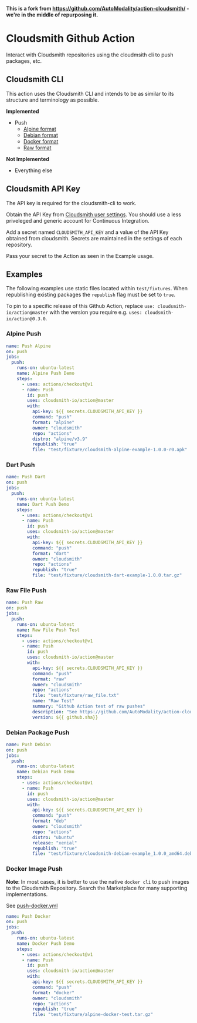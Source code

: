 **This is a fork from https://github.com/AutoModality/action-cloudsmith/ - we're in the middle of repurposing it.**

# Cloudsmith Github Action

Interact with Cloudsmith repositories using the cloudmsith cli
to push packages, etc.

## Cloudsmith CLI

This action uses the Cloudsmith CLI and intends to be as similar
to its structure and terminology as possible.

**Implemented**

- Push
  - [Alpine format](https://cloudsmith.com/alpine-repository/)
  - [Debian format](https://cloudsmith.com/debian-repository/)
  - [Docker format](https://cloudsmith.com/docker-registry/)
  - [Raw format](https://cloudsmith.com/raw-repository/)

**Not Implemented**

- Everything else

## Cloudsmith API Key

The API key is required for the cloudsmith-cli to work.

Obtain the API Key from [Cloudsmith user settings](https://cloudsmith.io/user/settings/api/). You should use a less priveleged and generic account for Continuous Integration.

Add a secret named `CLOUDSMITH_API_KEY` and a value of the API Key obtained from cloudsmith. Secrets are maintained in the settings of each repository.

Pass your secret to the Action as seen in the Example usage.

## Examples

The following examples use static files located within `test/fixtures`. When republishing existing packages the `republish` flag must be set to `true`.

To pin to a specific release of this Github Action, replace `use: cloudsmith-io/action@master` with the version you require e.g. `uses: cloudsmith-io/action@0.3.0`.

### Alpine Push

```yaml
name: Push Alpine
on: push
jobs:
  push:
    runs-on: ubuntu-latest
    name: Alpine Push Demo
    steps:
      - uses: actions/checkout@v1
      - name: Push
        id: push
        uses: cloudsmith-io/action@master
        with:
          api-key: ${{ secrets.CLOUDSMITH_API_KEY }}
          command: "push"
          format: "alpine"
          owner: "cloudsmith"
          repo: "actions"
          distro: "alpine/v3.9"
          republish: "true"
          file: "test/fixture/cloudsmith-alpine-example-1.0.0-r0.apk"
```

### Dart Push

```yaml
name: Push Dart
on: push
jobs:
  push:
    runs-on: ubuntu-latest
    name: Dart Push Demo
    steps:
      - uses: actions/checkout@v1
      - name: Push
        id: push
        uses: cloudsmith-io/action@master
        with:
          api-key: ${{ secrets.CLOUDSMITH_API_KEY }}
          command: "push"
          format: "dart"
          owner: "cloudsmith"
          repo: "actions"
          republish: "true"
          file: "test/fixture/cloudsmith-dart-example-1.0.0.tar.gz"
```

### Raw File Push

```yaml
name: Push Raw
on: push
jobs:
  push:
    runs-on: ubuntu-latest
    name: Raw File Push Test
    steps:
      - uses: actions/checkout@v1
      - name: Push
        id: push
        uses: cloudsmith-io/action@master
        with:
          api-key: ${{ secrets.CLOUDSMITH_API_KEY }}
          command: "push"
          format: "raw"
          owner: "cloudsmith"
          repo: "actions"
          file: "test/fixture/raw_file.txt"
          name: "Raw Test"
          summary: "Github Action test of raw pushes"
          description: "See https://github.com/AutoModality/action-cloudsmith/actions"
          version: ${{ github.sha}}
```

### Debian Package Push

```yaml
name: Push Debian
on: push
jobs:
  push:
    runs-on: ubuntu-latest
    name: Debian Push Demo
    steps:
      - uses: actions/checkout@v1
      - name: Push
        id: push
        uses: cloudsmith-io/action@master
        with:
          api-key: ${{ secrets.CLOUDSMITH_API_KEY }}
          command: "push"
          format: "deb"
          owner: "cloudsmith"
          repo: "actions"
          distro: "ubuntu"
          release: "xenial"
          republish: "true"
          file: "test/fixture/cloudsmith-debian-example_1.0.0_amd64.deb"
```

### Docker Image Push

**Note**: In most cases, it is better to use the native `docker cli` to push images to the Cloudsmith Repository. Search the Marketplace for many supporting implementations.

See [push-docker.yml](.github/workflows/push-docker.yml)

```yaml
name: Push Docker
on: push
jobs:
  push:
    runs-on: ubuntu-latest
    name: Docker Push Demo
    steps:
      - uses: actions/checkout@v1
      - name: Push
        id: push
        uses: cloudsmith-io/action@master
        with:
          api-key: ${{ secrets.CLOUDSMITH_API_KEY }}
          command: "push"
          format: "docker"
          owner: "cloudsmith"
          repo: "actions"
          republish: "true"
          file: "test/fixture/alpine-docker-test.tar.gz"
```
